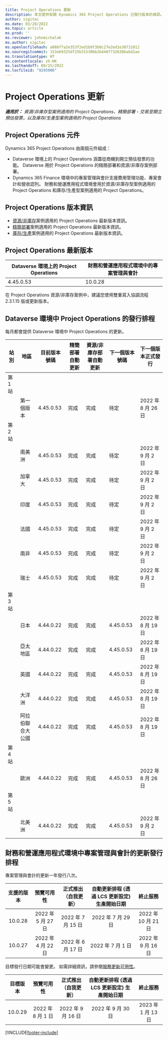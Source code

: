 ```yaml
---
title: Project Operations 更新
description: 本文提供有關 Dynamics 365 Project Operations 已發行版本的資訊。
author: sigitac
ms.date: 03/28/2022
ms.topic: article
ms.prod: ''
ms.reviewer: johnmichalak
ms.author: sigitac
ms.openlocfilehash: a08bffa2e353f2ed1b9f3b0c27e2ed1e30731012
ms.sourcegitcommit: 153eb9325df25b31539bb2b44077326386ab41ae
ms.translationtype: HT
ms.contentlocale: zh-HK
ms.lasthandoff: 08/15/2022
ms.locfileid: "9295906"
---
```

# <a name="project-operations-updates"></a>Project Operations 更新

_**適用於：** 資源/非庫存型案例適用的 Project Operations、精簡部署 - 交易至開立預估發票，以及庫存/生產型案例適用的 Project Operations_



## <a name="project-operations-components"></a>Project Operations 元件

Dynamics 365 Project Operations 由兩個元件組成：

- Dataverse 環境上的 Project Operations 涵蓋從商機到開立預估發票的功能。 Dataverse 用於 Project Operations 的精簡部署和資源/非庫存案例部署。
- Dynamics 365 Finance 環境中的專案管理與會計支援費用管理功能、專案會計和營收認列。 財務和營運應用程式環境會用於資源/非庫存型案例適用的 Project Operations 和庫存/生產型案例適用的 Project Operations。

## <a name="project-operations-release-notes"></a>Project Operations 版本資訊
- [資源/非庫存](whats-new-july-2022-resource-based.md)案例適用的 Project Operations 最新版本資訊。
- [精簡部署](../pro/whats-new/whats-new-july-2022-lite.md)案例適用的 Project Operations 最新版本資訊。
- [庫存/生產](../prod-pma/whats-new/whats-new-jul-2022-stocked.md)案例適用的 Project Operations 最新版本資訊。

## <a name="project-operations-latest-version"></a>Project Operations 最新版本

| Dataverse 環境上的 Project Operations | 財務和營運應用程式環境中的專案管理與會計 | 
| --- | --- |
| 4.45.0.53 | 10.0.28 |

在 Project Operations 資源/非庫存案例中，建議您使用雙重寫入協調流程 2.3.1.15 版或更新版本。

## <a name="release-schedule-for-project-operations-on-dataverse-environment"></a>Dataverse 環境中 Project Operations 的發行排程

每月都會提供 Dataverse 環境中 Project Operations 的更新。 

| 站別 | 地區 | 目前版本號碼 | 精簡部署自動更新 | 資源/非庫存部署自動更新 | 下一個版本號碼 | 下一個版本正式發行 |
|-----------|-----------------------|-----------------|--------------------|---------------------|---------------------|---------------------|
| 第 1 站 |   &nbsp;              |    &nbsp;       | &nbsp;             |      &nbsp;         |      &nbsp;         |      &nbsp;         |
|   &nbsp;  | 第一個版本         |  4.45.0.53      | 完成           | 完成            | 待定                 | 2022 年 8 月 26 日       |
| 第 2 站 |   &nbsp;              |    &nbsp;       | &nbsp;             |      &nbsp;         |      &nbsp;         |      &nbsp;         |
|   &nbsp;  | 南美洲         |  4.45.0.53      | 完成           | 完成            | 待定                 | 2022 年 9 月 2 日       |
|   &nbsp;  | 加拿大                |  4.45.0.53      | 完成           | 完成            | 待定                 | 2022 年 9 月 2 日       |
|   &nbsp;  | 印度                 |  4.45.0.53      | 完成           | 完成            | 待定                 | 2022 年 9 月 2 日       |
|   &nbsp;  | 法國                |  4.45.0.53      | 完成           | 完成            | 待定                 | 2022 年 9 月 2 日       |
|   &nbsp;  | 南非          |  4.45.0.53      | 完成           | 完成            | 待定                 | 2022 年 9 月 2 日       |
|   &nbsp;  | 瑞士           |  4.45.0.53      | 完成           | 完成            | 待定                 | 2022 年 9 月 2 日       |
| 第 3 站 |      &nbsp;           |     &nbsp;      |     &nbsp;         |      &nbsp;         |      &nbsp;         |      &nbsp;         |
|   &nbsp;  | 日本                 |  4.44.0.22      | 完成      | 完成       | 4.45.0.53                 | 2022 年 8 月 19 日       |
|   &nbsp;  | 亞太地區          |  4.44.0.22      | 完成      | 完成       | 4.45.0.53                 | 2022 年 8 月 19 日       |
|   &nbsp;  | 英國         |  4.44.0.22      | 完成      | 完成       | 4.45.0.53                 | 2022 年 8 月 19 日       |
|   &nbsp;  | 大洋洲               |  4.44.0.22      | 完成      | 完成       | 4.45.0.53                 | 2022 年 8 月 19 日       |
|   &nbsp;  | 阿拉伯聯合大公國  |  4.44.0.22      | 完成      | 完成       | 4.45.0.53                 | 2022 年 8 月 19 日       |
| 第 4 站 |     &nbsp;            |     &nbsp;      |     &nbsp;         |      &nbsp;         |      &nbsp;         |      &nbsp;         |
|   &nbsp;  | 歐洲                |  4.44.0.22      | 完成           | 完成            | 4.45.0.53           | 2022 年 8 月 26 日       |
| 第 5 站 |     &nbsp;            |     &nbsp;      |     &nbsp;         |      &nbsp;         |      &nbsp;         |      &nbsp;         |
|   &nbsp;  | 北美洲         |  4.44.0.22      | 完成           | 完成            | 4.45.0.53           | 2022 年 9 月 2 日       |

## <a name="release-schedule-for-project-management-and-accounting-in-the-finance-and-operations-apps-environment"></a>財務和營運應用程式環境中專案管理與會計的更新發行排程

專案管理與會計的更新一年發行八次。

|支援的版本| 預覽可用性 | 正式推出（自我更新） | 自動更新排程 (透過 LCS 更新設定) 生產開始日期 |   終止服務   |
|:---------------:|:---------------------------:|:---------------------------------:|:--------------------------------------------------------------------:|:------------------:|
|     10.0.28     |      2022 年 5 月 27 日           |        2022 年 7 月 15 日              |                          2022 年 7 月 29 日                               | 2022 年 10 月 21 日   |
|     10.0.27     |      2022 年 4 月 22 日         |        2022 年 6 月 17 日              |                          2022 年 7 月 1 日                                | 2022 年 9 月 16 日 |

目標發行日期可能會變更。 如需詳細資訊，請參閱[服務更新可用性](/dynamics365/fin-ops-core/fin-ops/get-started/public-preview-releases?toc=%2fdynamics365%2ffinance%2ftoc.json)。

|目標版本 | 預覽可用性 | 正式推出（自我更新） | 自動更新排程 (透過 LCS 更新設定) 生產開始日期 |   終止服務   |
|:---------------:|:---------------------------:|:---------------------------------:|:--------------------------------------------------------------------:|:------------------:|
|     10.0.29     |      2022 年 8 月 1 日         |       2022 年 9 月 16 日          |                        2022 年 9 月 30 日                            | 2023 年 1 月 13 日   |

[!INCLUDE[footer-include](../includes/footer-banner.md)]
